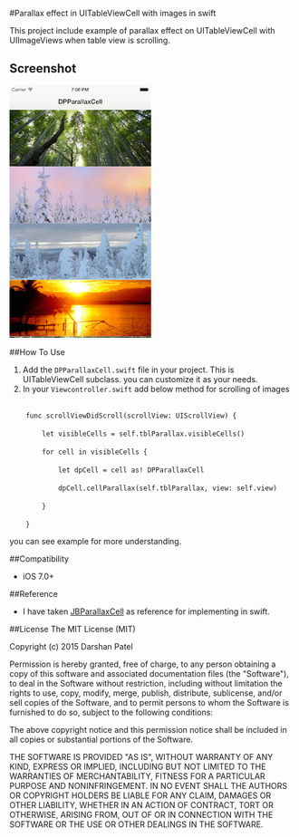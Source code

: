 #Parallax effect in UITableViewCell with images in swift

This project include example of parallax effect on UITableViewCell with UIImageViews when table view is scrolling.

## Screenshot

![Example](https://raw.githubusercontent.com/Darshanptl7500/DPParallaxCell/master/Screenshot/example.png)

##How To Use

1. Add the `DPParallaxCell.swift` file in your project. This is UITableViewCell subclass. you can customize it as your needs.
2. In your `Viewcontroller.swift` add below method for scrolling of images

```
				
	func scrollViewDidScroll(scrollView: UIScrollView) {
        
        let visibleCells = self.tblParallax.visibleCells()
        
        for cell in visibleCells {
            
            let dpCell = cell as! DPParallaxCell
            
            dpCell.cellParallax(self.tblParallax, view: self.view)
            
        }
        
    }

```
you can see example  for more understanding.

##Compatibility

 - iOS 7.0+

##Reference

- I have taken [JBParallaxCell](https://github.com/jberlana/JBParallaxCell) as reference for implementing in swift.

##License
The MIT License (MIT)

Copyright (c) 2015 Darshan Patel

Permission is hereby granted, free of charge, to any person obtaining a copy
of this software and associated documentation files (the "Software"), to deal
in the Software without restriction, including without limitation the rights
to use, copy, modify, merge, publish, distribute, sublicense, and/or sell
copies of the Software, and to permit persons to whom the Software is
furnished to do so, subject to the following conditions:

The above copyright notice and this permission notice shall be included in
all copies or substantial portions of the Software.

THE SOFTWARE IS PROVIDED "AS IS", WITHOUT WARRANTY OF ANY KIND, EXPRESS OR
IMPLIED, INCLUDING BUT NOT LIMITED TO THE WARRANTIES OF MERCHANTABILITY,
FITNESS FOR A PARTICULAR PURPOSE AND NONINFRINGEMENT. IN NO EVENT SHALL THE
AUTHORS OR COPYRIGHT HOLDERS BE LIABLE FOR ANY CLAIM, DAMAGES OR OTHER
LIABILITY, WHETHER IN AN ACTION OF CONTRACT, TORT OR OTHERWISE, ARISING FROM,
OUT OF OR IN CONNECTION WITH THE SOFTWARE OR THE USE OR OTHER DEALINGS IN
THE SOFTWARE.
